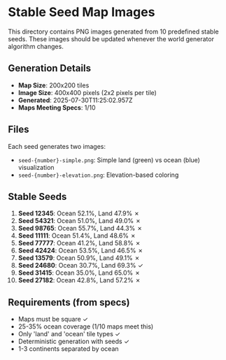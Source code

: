 # Stable Seed Map Images

This directory contains PNG images generated from 10 predefined stable seeds.
These images should be updated whenever the world generator algorithm changes.

## Generation Details

- **Map Size**: 200x200 tiles
- **Image Size**: 400x400 pixels (2x2 pixels per tile)
- **Generated**: 2025-07-30T11:25:02.957Z
- **Maps Meeting Specs**: 1/10

## Files

Each seed generates two images:
- `seed-{number}-simple.png`: Simple land (green) vs ocean (blue) visualization
- `seed-{number}-elevation.png`: Elevation-based coloring

## Stable Seeds

1. **Seed 12345**: Ocean 52.1%, Land 47.9% ✗
2. **Seed 54321**: Ocean 51.0%, Land 49.0% ✗
3. **Seed 98765**: Ocean 55.7%, Land 44.3% ✗
4. **Seed 11111**: Ocean 51.4%, Land 48.6% ✗
5. **Seed 77777**: Ocean 41.2%, Land 58.8% ✗
6. **Seed 42424**: Ocean 53.5%, Land 46.5% ✗
7. **Seed 13579**: Ocean 50.9%, Land 49.1% ✗
8. **Seed 24680**: Ocean 30.7%, Land 69.3% ✓
9. **Seed 31415**: Ocean 35.0%, Land 65.0% ✗
10. **Seed 27182**: Ocean 42.8%, Land 57.2% ✗

## Requirements (from specs)

- Maps must be square ✓
- 25-35% ocean coverage (1/10 maps meet this)
- Only 'land' and 'ocean' tile types ✓
- Deterministic generation with seeds ✓
- 1-3 continents separated by ocean
